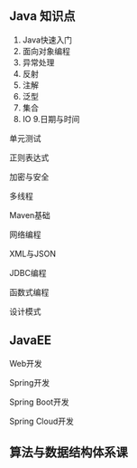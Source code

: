 ## Java 知识点
1. Java快速入门
2. 面向对象编程
3. 异常处理
4. 反射
5. 注解
6. 泛型
7. 集合
8. IO
9.日期与时间

单元测试

正则表达式

加密与安全

多线程

Maven基础

网络编程

XML与JSON

JDBC编程

函数式编程

设计模式

## JavaEE

Web开发


Spring开发

Spring Boot开发

Spring Cloud开发

## 算法与数据结构体系课
